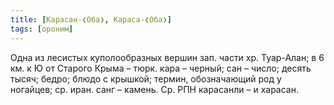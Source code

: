 ```yaml
---
title: [Карасан-❮Оба❯, Караса-❮Оба❯]
tags: [ороним]
---
```


Одна из лесистых куполообразных вершин зап. части хр. Туар-Алан; в 6 км. к Ю от
Старого Крыма – тюрк. кара – черный; сан – число; десять тысяч; бедро; блюдо с
крышкой; термин, обозначающий род у ногайцев; ср. иран. санг – камень. Ср. РПН
карасанли – и харасан.
